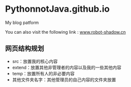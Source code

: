 # PythonnotJava.github.io
My blog patform

You can also visit the following link : 
www.robot-shadow.cn

## 网页结构规划

- src：放置我的核心内容
- extend：放置其他非管理者的内容以及我的一些其他内容
- temp：放置所有人的非必要内容
- 其他文件夹名字：其他管理员的自己内容的文件夹放置